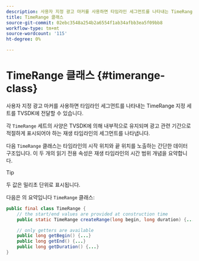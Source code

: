 ```yaml
---
description: 사용자 지정 광고 마커를 사용하면 타임라인 세그먼트를 나타내는 TimeRange 지정 세트를 TVSDK에 전달할 수 있습니다.
title: TimeRange 클래스
source-git-commit: 02ebc3548a254b2a6554f1ab34afbb3ea5f09bb8
workflow-type: tm+mt
source-wordcount: '115'
ht-degree: 0%

---
```


# TimeRange 클래스 {#timerange-class}

사용자 지정 광고 마커를 사용하면 타임라인 세그먼트를 나타내는 TimeRange 지정 세트를 TVSDK에 전달할 수 있습니다.

<!--<a id="section_42EB6D62627A424ABA250E3246EFEFC3"></a>-->

각 `TimeRange` 세트의 사양은 TVSDK에 의해 내부적으로 유지되며 광고 관련 기간으로 적절하게 표시되어야 하는 재생 타임라인의 세그먼트를 나타냅니다.

다음 `TimeRange` 클래스는 타임라인의 시작 위치와 끝 위치를 노출하는 간단한 데이터 구조입니다. 이 두 개의 읽기 전용 속성은 재생 타임라인의 시간 범위 개념을 요약합니다.

>[!TIP]
>
>두 값은 밀리초 단위로 표시됩니다.

다음은 의 요약입니다 `TimeRange` 클래스:

```java
public final class TimeRange {
    // the start/end values are provided at construction time
    public static TimeRange createRange(long begin, long duration) {...} 

    // only getters are available
    public long getBegin() {...} 
    public long getEnd() {...} 
    public long getDuration() {...}
}
```
